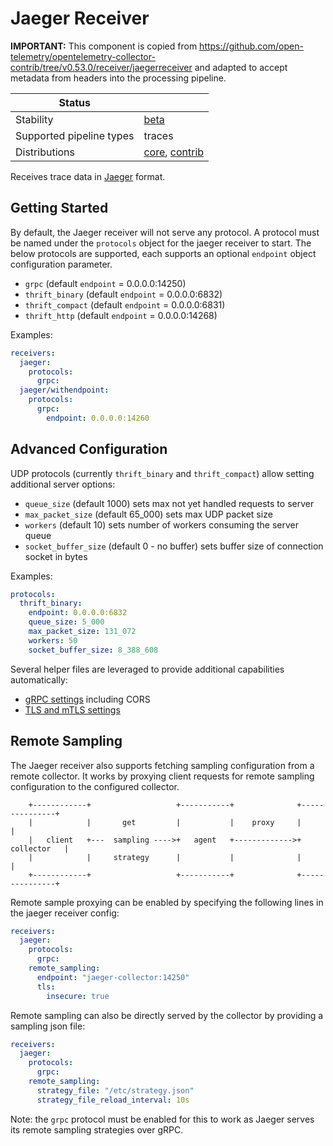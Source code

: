 # Jaeger Receiver

**IMPORTANT:** This component is copied from https://github.com/open-telemetry/opentelemetry-collector-contrib/tree/v0.53.0/receiver/jaegerreceiver and
adapted to accept metadata from headers into the processing pipeline.

| Status                   |                   |
| ------------------------ |-------------------|
| Stability                | [beta]            |
| Supported pipeline types | traces            |
| Distributions            | [core], [contrib] |

Receives trace data in [Jaeger](https://www.jaegertracing.io/) format.

## Getting Started

By default, the Jaeger receiver will not serve any protocol. A protocol must be
named under the `protocols` object for the jaeger receiver to start. The
below protocols are supported, each supports an optional `endpoint`
object configuration parameter.

- `grpc` (default `endpoint` = 0.0.0.0:14250)
- `thrift_binary` (default `endpoint` = 0.0.0.0:6832)
- `thrift_compact` (default `endpoint` = 0.0.0.0:6831)
- `thrift_http` (default `endpoint` = 0.0.0.0:14268)

Examples:

```yaml
receivers:
  jaeger:
    protocols:
      grpc:
  jaeger/withendpoint:
    protocols:
      grpc:
        endpoint: 0.0.0.0:14260
```

## Advanced Configuration

UDP protocols (currently `thrift_binary` and `thrift_compact`) allow setting additional 
server options:

- `queue_size` (default 1000) sets max not yet handled requests to server
- `max_packet_size` (default 65_000) sets max UDP packet size
- `workers` (default 10) sets number of workers consuming the server queue
- `socket_buffer_size` (default 0 - no buffer) sets buffer size of connection socket in bytes

Examples:

```yaml
protocols:
  thrift_binary:
    endpoint: 0.0.0.0:6832
    queue_size: 5_000
    max_packet_size: 131_072
    workers: 50
    socket_buffer_size: 8_388_608
```

Several helper files are leveraged to provide additional capabilities automatically:

- [gRPC settings](https://github.com/open-telemetry/opentelemetry-collector/blob/main/config/configgrpc/README.md) including CORS
- [TLS and mTLS settings](https://github.com/open-telemetry/opentelemetry-collector/blob/main/config/configtls/README.md)

## Remote Sampling

The Jaeger receiver also supports fetching sampling configuration from a remote
collector. It works by proxying client requests for remote sampling
configuration to the configured collector.

        +------------+                   +-----------+              +---------------+
        |            |       get         |           |    proxy     |               |
        |   client   +---  sampling ---->+   agent   +------------->+   collector   |
        |            |     strategy      |           |              |               |
        +------------+                   +-----------+              +---------------+

Remote sample proxying can be enabled by specifying the following lines in the
jaeger receiver config:

```yaml
receivers:
  jaeger:
    protocols:
      grpc:
    remote_sampling:
      endpoint: "jaeger-collector:14250"
      tls:
        insecure: true
```

Remote sampling can also be directly served by the collector by providing a
sampling json file:

```yaml
receivers:
  jaeger:
    protocols:
      grpc:
    remote_sampling:
      strategy_file: "/etc/strategy.json"
      strategy_file_reload_interval: 10s
```

Note: the `grpc` protocol must be enabled for this to work as Jaeger serves its
remote sampling strategies over gRPC.

[beta]:https://github.com/open-telemetry/opentelemetry-collector#beta
[contrib]:https://github.com/open-telemetry/opentelemetry-collector-releases/tree/main/distributions/otelcol-contrib
[core]:https://github.com/open-telemetry/opentelemetry-collector-releases/tree/main/distributions/otelcol